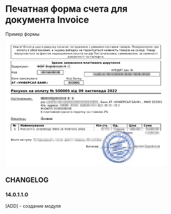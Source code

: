 # Печатная форма счета для документа Invoice

Пример формы

![](./static/description/2022-11-10_20-13.png)

## CHANGELOG
### 14.0.1.1.0
[ADD] - создание модуля